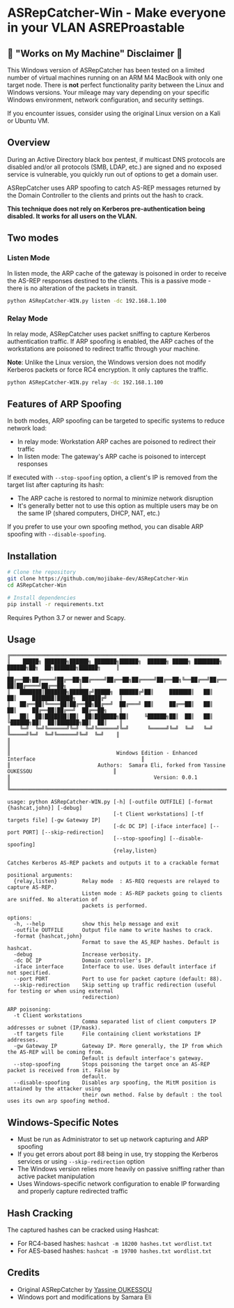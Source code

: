 # ASRepCatcher-Win - Make everyone in your VLAN ASREProastable

## 🚨 "Works on My Machine" Disclaimer 🚨

This Windows version of ASRepCatcher has been tested on a limited number of virtual machines running on an ARM M4 MacBook with only one target node. There is **not** perfect functionality parity between the Linux and Windows versions. Your mileage may vary depending on your specific Windows environment, network configuration, and security settings.

If you encounter issues, consider using the original Linux version on a Kali or Ubuntu VM.

## Overview

During an Active Directory black box pentest, if multicast DNS protocols are disabled and/or all protocols (SMB, LDAP, etc.) are signed and no exposed service is vulnerable, you quickly run out of options to get a domain user.

ASRepCatcher uses ARP spoofing to catch AS-REP messages returned by the Domain Controller to the clients and prints out the hash to crack.

**This technique does not rely on Kerberos pre-authentication being disabled. It works for all users on the VLAN.**

## Two modes

### Listen Mode

In listen mode, the ARP cache of the gateway is poisoned in order to receive the AS-REP responses destined to the clients.
This is a passive mode - there is no alteration of the packets in transit.

```bash
python ASRepCatcher-WIN.py listen -dc 192.168.1.100
```

### Relay Mode

In relay mode, ASRepCatcher uses packet sniffing to capture Kerberos authentication traffic. If ARP spoofing is enabled, the ARP caches of the workstations are poisoned to redirect traffic through your machine.

**Note**: Unlike the Linux version, the Windows version does not modify Kerberos packets or force RC4 encryption. It only captures the traffic.

```bash
python ASRepCatcher-WIN.py relay -dc 192.168.1.100
```

## Features of ARP Spoofing

In both modes, ARP spoofing can be targeted to specific systems to reduce network load:

- In relay mode: Workstation ARP caches are poisoned to redirect their traffic
- In listen mode: The gateway's ARP cache is poisoned to intercept responses

If executed with `--stop-spoofing` option, a client's IP is removed from the target list after capturing its hash:
- The ARP cache is restored to normal to minimize network disruption
- It's generally better not to use this option as multiple users may be on the same IP (shared computers, DHCP, NAT, etc.)

If you prefer to use your own spoofing method, you can disable ARP spoofing with `--disable-spoofing`.

## Installation

```bash
# Clone the repository
git clone https://github.com/mojibake-dev/ASRepCatcher-Win
cd ASRepCatcher-Win

# Install dependencies
pip install -r requirements.txt
```

Requires Python 3.7 or newer and Scapy.

## Usage

```
╔════════════════════════════════════════════════════════════════════════════════════════════════════════╗
║    █████╗ ███████╗██████╗ ███████╗██████╗  ██████╗ █████╗ ████████╗ ██████╗██╗  ██╗███████╗██████╗     ║
║   ██╔══██╗██╔════╝██╔══██╗██╔════╝██╔══██╗██╔════╝██╔══██╗╚══██╔══╝██╔════╝██║  ██║██╔════╝██╔══██╗    ║
║   ███████║███████╗██████╔╝█████╗  ██████╔╝██║     ███████║   ██║   ██║     ███████║█████╗  ██████╔╝    ║
║   ██╔══██║╚════██║██╔══██╗██╔══╝  ██╔═══╝ ██║     ██╔══██║   ██║   ██║     ██╔══██║██╔══╝  ██╔══██╗    ║
║   ██║  ██║███████║██║  ██║███████╗██║     ╚██████╗██║  ██║   ██║   ╚██████╗██║  ██║███████╗██║  ██║    ║
║   ╚═╝  ╚═╝╚══════╝╚═╝  ╚═╝╚══════╝╚═╝      ╚═════╝╚═╝  ╚═╝   ╚═╝    ╚═════╝╚═╝  ╚═╝╚══════╝╚═╝  ╚═╝    ║
║                                                                                                        ║
║                                  Windows Edition - Enhanced Interface                                  ║
║                            Authors:  Samara Eli, forked from Yassine OUKESSOU                          ║
║                                              Version: 0.0.1                                            ║
╚════════════════════════════════════════════════════════════════════════════════════════════════════════╝

usage: python ASRepCatcher-WIN.py [-h] [-outfile OUTFILE] [-format {hashcat,john}] [-debug]
                                  [-t Client workstations] [-tf targets file] [-gw Gateway IP]
                                  [-dc DC IP] [-iface interface] [--port PORT] [--skip-redirection]
                                  [--stop-spoofing] [--disable-spoofing]
                                  {relay,listen}

Catches Kerberos AS-REP packets and outputs it to a crackable format

positional arguments:
  {relay,listen}        Relay mode  : AS-REQ requests are relayed to capture AS-REP.
                        Listen mode : AS-REP packets going to clients are sniffed. No alteration of
                        packets is performed.

options:
  -h, --help            show this help message and exit
  -outfile OUTFILE      Output file name to write hashes to crack.
  -format {hashcat,john}
                        Format to save the AS_REP hashes. Default is hashcat.
  -debug                Increase verbosity.
  -dc DC IP             Domain controller's IP.
  -iface interface      Interface to use. Uses default interface if not specified.
  --port PORT           Port to use for packet capture (default: 88).
  --skip-redirection    Skip setting up traffic redirection (useful for testing or when using external
                        redirection)

ARP poisoning:
  -t Client workstations
                        Comma separated list of client computers IP addresses or subnet (IP/mask).
  -tf targets file      File containing client workstations IP addresses.
  -gw Gateway IP        Gateway IP. More generally, the IP from which the AS-REP will be coming from.
                        Default is default interface's gateway.
  --stop-spoofing       Stops poisoning the target once an AS-REP packet is received from it. False by
                        default.
  --disable-spoofing    Disables arp spoofing, the MitM position is attained by the attacker using
                        their own method. False by default : the tool uses its own arp spoofing method.
```

## Windows-Specific Notes

- Must be run as Administrator to set up network capturing and ARP spoofing
- If you get errors about port 88 being in use, try stopping the Kerberos services or using `--skip-redirection` option
- The Windows version relies more heavily on passive sniffing rather than active packet manipulation
- Uses Windows-specific network configuration to enable IP forwarding and properly capture redirected traffic

## Hash Cracking

The captured hashes can be cracked using Hashcat:

- For RC4-based hashes: `hashcat -m 18200 hashes.txt wordlist.txt`
- For AES-based hashes: `hashcat -m 19700 hashes.txt wordlist.txt`

## Credits

- Original ASRepCatcher by [Yassine OUKESSOU](https://github.com/Yaxxine7/ASRepCatcher)
- Windows port and modifications by Samara Eli